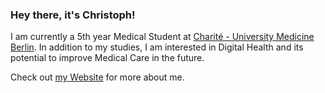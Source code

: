 ### Hey there, it's Christoph!

I am currently a 5th year Medical Student at [Charité - University Medicine Berlin](https://charite.de). In addition to my studies, I am interested in Digital Health and its potential to improve Medical Care in the future.

Check out [my Website](https://christophriepe.com) for more about me.
